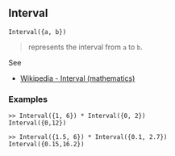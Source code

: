 ## Interval
 
```
Interval({a, b})
```

> represents the interval from `a` to `b`.


See 
* [Wikipedia - Interval (mathematics)](https://en.wikipedia.org/wiki/Interval_(mathematics))

### Examples

```
>> Interval({1, 6}) * Interval({0, 2}) 
Interval({0,12})

>> Interval({1.5, 6}) * Interval({0.1, 2.7})
Interval({0.15,16.2})
```
